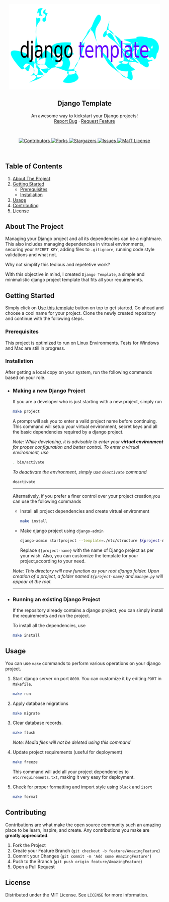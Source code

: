 <p align="center">
  <a href="https://github.com/AvishrantsSh/Django-Template">
    <img src="assets/logo.png" alt="Logo" width="480">
  </a>

  <h2 align="center">Django Template</h2>

  <p align="center">
    An awesome way to kickstart your Django projects!
    <br>
    <a href="https://github.com/AvishrantsSh/Django-Template/issues">Report Bug</a>
    ·
    <a href="https://github.com/AvishrantsSh/Django-Template/issues">Request Feature</a>
  </p>
</p>
<br>
<p align="center">
  <a href="https://github.com/AvishrantsSh/Django-Template/graphs/contributors">
    <img alt="Contributors" src="https://img.shields.io/github/contributors/AvishrantsSh/Django-Template.svg?style=for-the-badge" style="max-width:100%;">
  </a>
  <a href="https://github.com/AvishrantsSh/Django-Template/network/members">
    <img alt="Forks" src="https://img.shields.io/github/forks/AvishrantsSh/Django-Template.svg?style=for-the-badge" style="max-width:100%;">
  </a>
  <a  href="https://github.com/AvishrantsSh/Django-Template/stargazers">
    <img alt="Stargazers" src="https://img.shields.io/github/stars/AvishrantsSh/Django-Template.svg?style=for-the-badge" style="max-width:100%;">
  </a>
  <a href="https://github.com/AvishrantsSh/Django-Template/issues">
    <img alt="Issues" src="https://img.shields.io/github/issues/AvishrantsSh/Django-Template.svg?style=for-the-badge" style="max-width:100%;">
  </a>
  <a href="https://github.com/AvishrantsSh/Django-Template/blob/main/LICENSE">
    <img alt="MaIT License" src="https://img.shields.io/github/license/AvishrantsSh/Django-Template.svg?style=for-the-badge" style="max-width:100%;">
  </a>
</p>

<br>
<!-- TABLE OF CONTENTS -->

## Table of Contents
<ol>
  <li>
    <a href="#about-the-project">About The Project</a>
  </li>
  <li>
    <a href="#getting-started">Getting Started</a>
    <ul>
      <li><a href="#prerequisites">Prerequisites</a></li>
      <li><a href="#installation">Installation</a></li>
    </ul>
  </li>
  <li><a href="#usage">Usage</a></li>
  <li><a href="#contributing">Contributing</a></li>
  <li><a href="#license">License</a></li>
</ol>



<!-- ABOUT THE PROJECT -->
## About The Project

Managing your Django project and all its dependencies can be a nightmare. This also includes managing dependencies in virtual environments, securing your `SECRET KEY`, adding files to `.gitignore`, running code style validations and what not.

Why not simplify this tedious and repetetive work? 

With this objective in mind, I created `Django Template`, a simple and minimalistic django project template that fits all your requirements. 


<!-- GETTING STARTED -->
## Getting Started

Simply click on [Use this template](https://github.com/AvishrantsSh/Django-Template/generate) button on top to get started. Go ahead and choose a cool name for your project. Clone the newly created repository and continue with the following steps.

### Prerequisites

This project is optimized to run on Linux Environments. Tests for Windows and Mac are still in progress.

### Installation

After getting a local copy on your system, run the following commands based on your role.

- ### Making a new Django Project
    If you are a developer who is just starting with a new project, simply run
    ```sh
    make project
    ```
    A prompt will ask you to enter a valid project name before continuing. This command will setup your virtual environment, secret keys and all the basic dependencies required by a django project.

    
    
    _Note: While developing, it is advisable to enter your **virtual environment** for proper configuration and better control. To enter a virtual environment, use_
    ```sh
    . bin/activate
    ```

    _To deactivate the environment, simply use `deactivate` command_
    ```
    deactivate
    ```
    ___
    Alternatively, if you prefer a finer control over your project creation,you can use the following commands
    - Install all project dependencies and create virtual environment
        ```sh
        make install
        ```

    - Make django project using `django-admin`
        ```sh
        django-admin startproject --template=./etc/structure ${project-name} .
        ```

      Replace `${project-name}` with the name of Django project as per your wish. Also, you can customize the template for your project,according to your need.

    _Note: This directory will now function as your root django folder. Upon creation of a project, a folder named `${project-name}` and `manage.py` will appear at the root._
  ___

- ### Running an existing Django Project
    If the repository already contains a django project, you can simply install the requirements and run the project.

    To install all the dependencies, use
    ```sh
    make install
    ```

<!-- USAGE EXAMPLES -->
## Usage

You can use `make` commands to perform various operations on your django project.
1. Start django server on port `8000`. You can customize it by editing `PORT` in `Makefile`. 
    ```sh
    make run
    ```

2. Apply database migrations
    ```sh
    make migrate
    ```

3. Clear database records.
    ```sh
    make flush
    ```
     _Note: Media files will not be deleted using this command_

4. Update project requirements (useful for deployment)
    ```sh
    make freeze
    ```
   This command will add all your project dependencies to `etc/requirements.txt`, making it very easy for deployment.

5. Check for proper formatting and import style using `black` and `isort`
    ```sh
    make format
    ```

<!-- CONTRIBUTING -->
## Contributing

Contributions are what make the open source community such an amazing place to be learn, inspire, and create. Any contributions you make are **greatly appreciated**.

1. Fork the Project
2. Create your Feature Branch (`git checkout -b feature/AmazingFeature`)
3. Commit your Changes (`git commit -m 'Add some AmazingFeature'`)
4. Push to the Branch (`git push origin feature/AmazingFeature`)
5. Open a Pull Request

<!-- LICENSE -->
## License

Distributed under the MIT License. See `LICENSE` for more information.
